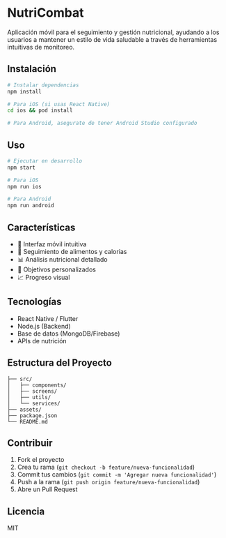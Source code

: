 # NutriCombat

Aplicación móvil para el seguimiento y gestión nutricional, ayudando a los usuarios a mantener un estilo de vida saludable a través de herramientas intuitivas de monitoreo.

## Instalación

```bash
# Instalar dependencias
npm install

# Para iOS (si usas React Native)
cd ios && pod install

# Para Android, asegurate de tener Android Studio configurado
```

## Uso

```bash
# Ejecutar en desarrollo
npm start

# Para iOS
npm run ios

# Para Android
npm run android
```

## Características

- 📱 Interfaz móvil intuitiva
- 🥗 Seguimiento de alimentos y calorías
- 📊 Análisis nutricional detallado
- 🎯 Objetivos personalizados
- 📈 Progreso visual

## Tecnologías

- React Native / Flutter
- Node.js (Backend)
- Base de datos (MongoDB/Firebase)
- APIs de nutrición

## Estructura del Proyecto

```
├── src/
│   ├── components/
│   ├── screens/
│   ├── utils/
│   └── services/
├── assets/
├── package.json
└── README.md
```

## Contribuir

1. Fork el proyecto
2. Crea tu rama (`git checkout -b feature/nueva-funcionalidad`)
3. Commit tus cambios (`git commit -m 'Agregar nueva funcionalidad'`)
4. Push a la rama (`git push origin feature/nueva-funcionalidad`)
5. Abre un Pull Request

## Licencia

MIT
